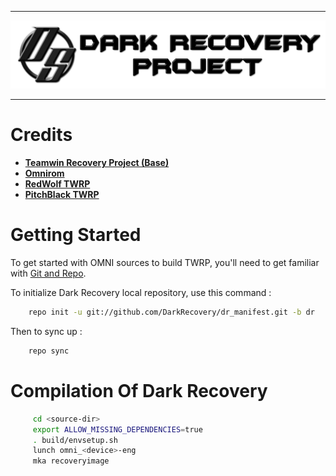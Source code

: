 ---------------------------------------------

<p align="center">
 <img src="https://github.com/DarkRecovery/dr_manifest/blob/dr/logo.png" > 
</p>

---------------------------------------------


Credits
=======
* [**Teamwin Recovery Project (Base)**](https://github.com/TeamWin)
* [**Omnirom**](https://github.com/omnirom)
* [**RedWolf TWRP**](https://github.com/RedWolfRecovery)
* [**PitchBlack TWRP**](https://github.com/PitchBlackTWRP)


Getting Started
===============

To get started with OMNI sources to build TWRP, you'll need to get
familiar with [Git and Repo](https://source.android.com/source/using-repo.html).

To initialize Dark Recovery local repository, use this command :
```bash
    repo init -u git://github.com/DarkRecovery/dr_manifest.git -b dr
```
Then to sync up :
```bash
    repo sync
```

 Compilation Of Dark Recovery
=============================
 
```bash
     cd <source-dir>
     export ALLOW_MISSING_DEPENDENCIES=true
     . build/envsetup.sh
     lunch omni_<device>-eng
     mka recoveryimage
```


